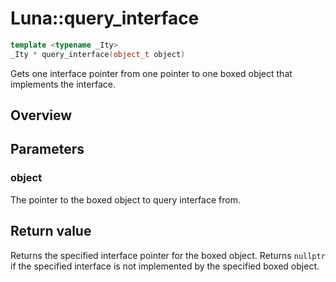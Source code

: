 # Luna::query_interface

```c++
template <typename _Ity>
_Ity * query_interface(object_t object)
```

Gets one interface pointer from one pointer to one boxed object that implements the interface. 

## Overview


## Parameters
### object
The pointer to the boxed object to query interface from. 

## Return value
Returns the specified interface pointer for the boxed object. Returns `nullptr` if the specified interface is not implemented by the specified boxed object. 

